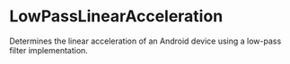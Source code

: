 LowPassLinearAcceleration
=========================

Determines the linear acceleration of an Android device using a low-pass filter implementation.